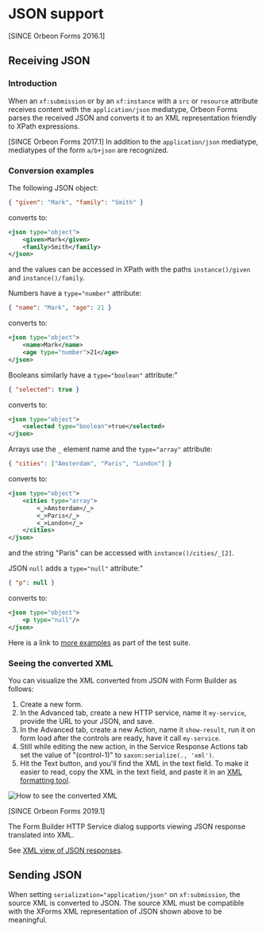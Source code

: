 # JSON support

[SINCE Orbeon Forms 2016.1]

## Receiving JSON

### Introduction

When an `xf:submission` or by an `xf:instance` with a `src` or `resource` attribute receives content with the `application/json` mediatype, Orbeon Forms parses the received JSON and converts it to an XML representation friendly to XPath expressions.

[SINCE Orbeon Forms 2017.1] In addition to the `application/json` mediatype, mediatypes of the form `a/b+json` are recognized.

### Conversion examples

The following JSON object:

```json
{ "given": "Mark", "family": "Smith" }
```

converts to:

```xml
<json type="object">
    <given>Mark</given>
    <family>Smith</family>
</json>
```

and the values can be accessed in XPath with the paths `instance()/given` and `instance()/family`.

Numbers have a `type="number"` attribute:

```json
{ "name": "Mark", "age": 21 }
```

converts to:

```xml
<json type="object">
    <name>Mark</name>
    <age type="number">21</age>
</json>
```

Booleans similarly have a `type="boolean"` attribute:"

```json
{ "selected": true }
```

converts to:

```xml
<json type="object">
    <selected type="boolean">true</selected>
</json>
```

Arrays use the `_` element name and the `type="array"` attribute:

```json
{ "cities": ["Amsterdam", "Paris", "London"] }
```

converts to:

```xml
<json type="object">
    <cities type="array">
        <_>Amsterdam</_>
        <_>Paris</_>
        <_>London</_>
    </cities>
</json>
```

and the string "Paris" can be accessed with `instance()/cities/_[2]`.


JSON `null` adds a `type="null"` attribute:"

```json
{ "p": null }
```

converts to:

```xml
<json type="object">
    <p type="null"/>
</json>
```

Here is a link to [more examples](https://github.com/orbeon/orbeon-forms/blob/master/src/test/scala/org/orbeon/oxf/json/ConverterTest.scala) as part of the test suite.

### Seeing the converted XML

You can visualize the XML converted from JSON with Form Builder as follows:

1. Create a new form.
2. In the Advanced tab, create a new HTTP service, name it `my-service`, provide the URL to your JSON, and save.
3. In the Advanced tab, create a new Action, name it `show-result`, run it on form load after the controls are ready, have it call `my-service`.
4. Still while editing the new action, in the Service Response Actions tab set the value of "(control-1)" to `saxon:serialize(., 'xml')`.
5. Hit the Text button, and you'll find the XML in the text field. To make it easier to read, copy the XML in the text field, and paste it in an [XML formatting tool](https://www.freeformatter.com/xml-formatter.html).

![How to see the converted XML](images/submission-json-see-xml.png)

[SINCE Orbeon Forms 2019.1]

The Form Builder HTTP Service dialog supports viewing JSON response translated into XML.

See [XML view of JSON responses](/form-builder/http-services.md#xml-view-of-json-responses).

## Sending JSON

When setting `serialization="application/json"` on `xf:submission`, the source XML is converted to JSON. The source XML must be compatible with the XForms XML representation of JSON shown above to be meaningful.
